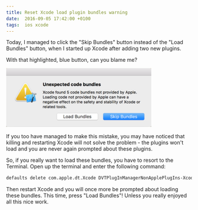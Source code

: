 ```yaml
---
title: Reset Xcode load plugin bundles warning
date:  2016-09-05 17:42:00 +0100
tags:  ios xcode
---
```


Today, I managed to click the "Skip Bundles" button instead of the "Load Bundles"
button, when I started up Xcode after adding two new plugins.

With that highlighted, blue button, can you blame me?

![Xcode Load Plugin Bundles Warning Dialog](/assets/blog/2016/2016-09-05_bundles.png)

If you too have managed to make this mistake, you may have noticed that killing
and restarting Xcode will not solve the problem - the plugins won't load and you
are never again prompted about these plugins.

So, if you really want to load these bundles, you have to resort to the Terminal.
Open up the terminal and enter the following command:

```sh
defaults delete com.apple.dt.Xcode DVTPlugInManagerNonApplePlugIns-Xcode-7.3.1
```

Then restart Xcode and you will once more be prompted about loading these bundles.
This time, press "Load Bundles"! Unless you really enjoyed all this nice work.
